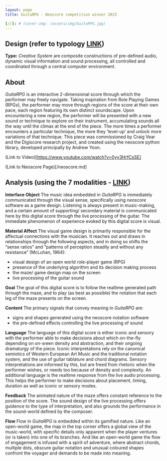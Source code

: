 ```yaml
---
layout: page
title: GuitaRPG - Neoscore competition winner 2023

[//]: # (cover-img: /assets/img/GuitaRPG.jpg)
---
```


## Design (refer to typology [LINK](/typology.md))
**Type:** *Creative System* are composite constructions of pre-defined audio, dynamic visual information and sound processing, 
all controlled and coordinated through a central computer environment.


## About
*GuitaRPG* is an interactive 2-dimensional score through which the performer may freely navigate. 
Taking inspiration from Role Playing Games (RPGs), the performer may move through regions of the score at their own pace, 
each region featuring its own distinct soundscape. Upon encountering a new region, the performer will be presented with a new sound or 
technique to explore on their instrument, accumulating sounds all the way until the climax at the end of the piece. 
The more times a performer encounters a particular technique, the more they ‘level-up’ and unlock more variations of that technique. 
This piece was commissioned by Craig Vear and the Digiscore research project, and created using the neoscore python library, 
developed principally by Andrew Yoon.

(Link to Video)[https://www.youtube.com/watch?v=0yy3HrfCsSE]

(Link to Neoscore Page)[/neoscore.md]


## Analysis (using the 7 modalities - [LINK](/seven_modalities.md))

**Interface Object**
The music idea embedded in *GuitaRPG* is immediately communicated through the visual sense, specifically using *neoscore* software as a game design. 
Listening is always present in music-making, and a certain amount of supporting/ secondary material is communicated here by this digital score through
the live processing of the guitar. The immediate phenomenon of experience evoked by this digital score is visual.


**Material Affect**
The visual game design is primarily responsible for the affectual connections with the musician. 
It reaches out and draws in relationships through the following aspects, and in doing so shifts the “sense ratios” and 
“patterns of perception steadily and without any resistance” (McLuhan, 1964):
- visual design of an open world role-player game (RPG)
- presence of the underlying algorithm and its decision making process
- the maze/ game design map on the screen
- live processing of the guitar sound


**Goal**
The goal of this digital score is to follow the realtime generated path through the maze, and to play (as best as possible) 
the notation that each leg of the maze presents on the screen.


**Content**
The primary signals that convey meaning in *GuitaRPG* are:
- signs and shapes generated using the neoscore notation software
- the pre-defined effects controlling the live processing of sound


**Language**
The language of this digital score is either iconic and sensory with the performer able to make decisions about which
on-the-fly depending on on-sreen density and abstraction, and their ongoing dramaturgy of the piece.
Iconic interpretations rely on the canonical semiotics of Western European Art Music and the traditional notation system,
and the use of guitar tablature and chord diagrams.
Sensory interpretations are informed by this, but are freed from rhetoric when the performer wishes, or needs too because of density and complexity.
An additional language is the realtime response from the live audio processing. This helps the performer to make decisions about placement, timing, duration
as well as iconic or sensory modes.


**Feedback**
The animated nature of the maze offers constant reference to the position of the score. The sound design of the live processing offers 
guidence to the type of interpretation, and also grounds the performance in the sound-world defined by the composer.

**Flow**
Flow in *GuitaRPG* is embedded within its gamified nature. Like an open-world game, the map in the top corner offers a global view of the music-world, 
with specific details only apparent when the player ventures (or is taken) into one of its branches. And like an open-world game
the flow of engagement is infused with a spirit of adventure, where abstract chords, multiple dots, obscure guitar notation
and unusual coloured shapes confront the voyager and demands to be made into meaning.
